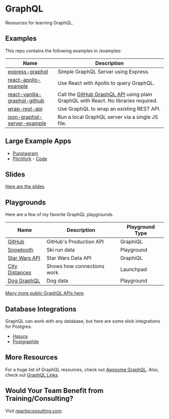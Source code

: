 # GraphQL

Resources for learning GraphQL.

## Examples

This repo contains the following examples in /examples:

| Name                                                                                                                   | Description                                                                                                            |
| ---------------------------------------------------------------------------------------------------------------------- | ---------------------------------------------------------------------------------------------------------------------- |
| [express-graphql](https://github.com/coryhouse/graphql/tree/master/examples/express-graphql)                           | Simple GraphQL Server using Express.                                                                                   |
| [react-apollo-example](https://github.com/coryhouse/graphql/tree/master/examples/react-apollo-example)                 | Use React with Apollo to query GraphQL.                                                                                |
| [react-vanilla-graphql-github](https://github.com/coryhouse/graphql/tree/master/examples/react-vanilla-graphql-github) | Call the [GitHub GraphQL API](https://developer.github.com/v4/) using plain GraphQL with React. No libraries required. |
| [wrap-rest-api](https://github.com/coryhouse/graphql/tree/master/examples/wrap-rest-api)                               | Use GraphQL to wrap an existing REST API.                                                                              |
| [json-graphql-server-example](https://github.com/coryhouse/graphql/tree/master/examples/json-graphql-server)           | Run a local GraphQL server via a single JS file.                                                                       |

## Large Example Apps

- [Pupstagram](https://codesandbox.io/s/8819w85jn9)
- [Pitchfork](http://pitchfork.highforthis.com) - [Code](https://github.com/staylor/pitchfork-scraper)

## Slides

[Here are the slides](https://www.dropbox.com/s/1a8a46dfhe8q0b2/Why%20GraphQL%20-%20Codestock%202019.pptx?dl=0).

## Playgrounds

Here are a few of my favorite GraphQL playgrounds.

| Name                                                       | Description                | Playground Type |
| ---------------------------------------------------------- | -------------------------- | --------------- |
| [GitHub](https://developer.github.com/v4/explorer/)        | GitHub's Production API    | GraphiQL        |
| [Snowtooth](http://snowtooth.herokuapp.com/playground)     | Ski run data               | Playground      |
| [Star Wars API](https://graphql.org/swapi-graphql/)        | Star Wars Data API         | GraphiQL        |
| [City Distances](https://launchpad.graphql.com/lk3qk3zq7q) | Shows how connections work | Launchpad       |
| [Dog GraphQL](https://dog-graphql-api.glitch.me/graphql)   | Dog data                   | Playground      |

[Many more public GraphQL APIs here](https://github.com/APIs-guru/graphql-apis).

## Database Integrations

GraphQL can work with any database, but here are some slick integrations for Postgres.

- [Hasura](https://hasura.io/)
- [Postgraphile](https://www.graphile.org/postgraphile/)

## More Resources

For a huge list of GraphQL resources, check out [Awesome GraphQL](https://github.com/chentsulin/awesome-graphql).
Also, check out [GraphQL Links](https://www.aligneddev.net/blog/2017/graphql/).

## Would Your Team Benefit from Training/Consulting?

Visit [reactjsconsulting.com](http://reactjsconsulting.com).
